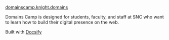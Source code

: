 [domainscamp.knight.domains](https://domainscamp.knight.domains)

Domains Camp is designed for students, faculty, and staff at SNC who want to learn how to build their digital presence on the web.

Built with [Docsify](https://docsify.js.org/)
